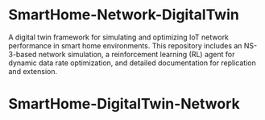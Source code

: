 # SmartHome-Network-DigitalTwin
A digital twin framework for simulating and optimizing IoT network performance in smart home environments. This repository includes an NS-3-based network simulation, a reinforcement learning (RL) agent for dynamic data rate optimization, and detailed documentation for replication and extension.
# SmartHome-DigitalTwin-Network
